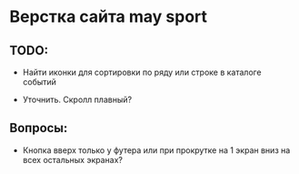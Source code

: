 # Верстка сайта may sport

## TODO:

* Найти иконки для сортировки по ряду или строке в каталоге событий

* Уточнить. Скролл плавный?

## Вопросы:

* Кнопка вверх только у футера или при прокрутке на 1 экран вниз на всех остальных экранах?

